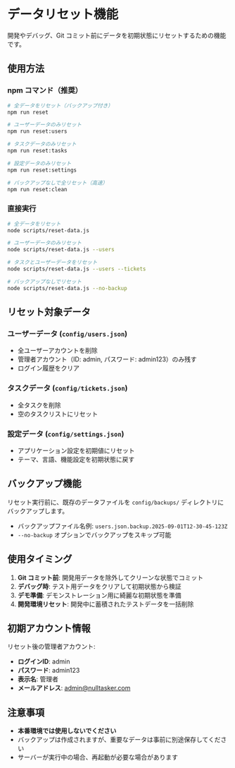 # データリセット機能

開発やデバッグ、Git コミット前にデータを初期状態にリセットするための機能です。

## 使用方法

### npm コマンド（推奨）

```bash
# 全データをリセット（バックアップ付き）
npm run reset

# ユーザーデータのみリセット
npm run reset:users

# タスクデータのみリセット
npm run reset:tasks

# 設定データのみリセット
npm run reset:settings

# バックアップなしで全リセット（高速）
npm run reset:clean
```

### 直接実行

```bash
# 全データをリセット
node scripts/reset-data.js

# ユーザーデータのみリセット
node scripts/reset-data.js --users

# タスクとユーザーデータをリセット
node scripts/reset-data.js --users --tickets

# バックアップなしでリセット
node scripts/reset-data.js --no-backup
```

## リセット対象データ

### ユーザーデータ (`config/users.json`)
- 全ユーザーアカウントを削除
- 管理者アカウント（ID: admin, パスワード: admin123）のみ残す
- ログイン履歴をクリア

### タスクデータ (`config/tickets.json`)
- 全タスクを削除
- 空のタスクリストにリセット

### 設定データ (`config/settings.json`)
- アプリケーション設定を初期値にリセット
- テーマ、言語、機能設定を初期状態に戻す

## バックアップ機能

リセット実行前に、既存のデータファイルを `config/backups/` ディレクトリにバックアップします。

- バックアップファイル名例: `users.json.backup.2025-09-01T12-30-45-123Z`
- `--no-backup` オプションでバックアップをスキップ可能

## 使用タイミング

1. **Git コミット前**: 開発用データを除外してクリーンな状態でコミット
2. **デバッグ時**: テスト用データをクリアして初期状態から検証
3. **デモ準備**: デモンストレーション用に綺麗な初期状態を準備
4. **開発環境リセット**: 開発中に蓄積されたテストデータを一括削除

## 初期アカウント情報

リセット後の管理者アカウント:
- **ログインID**: admin
- **パスワード**: admin123
- **表示名**: 管理者
- **メールアドレス**: admin@nulltasker.com

## 注意事項

- **本番環境では使用しないでください**
- バックアップは作成されますが、重要なデータは事前に別途保存してください
- サーバーが実行中の場合、再起動が必要な場合があります
